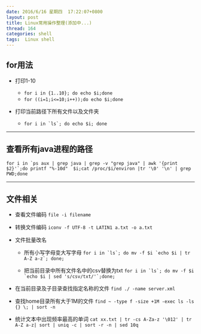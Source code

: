 ```yaml
---
date: 2016/6/16 星期四  17:22:07+0800
layout: post
title: Linux常用操作整理(添加中...)
thread: 164
categories: shell
tags:  Linux shell
---
```


for用法
------
- 打印1-10
	- `for i in {1..10}; do echo $i;done`
	- `for ((i=1;i<=10;i++));do echo $i;done`

- 打印当前路径下所有文件以及文件夹
	- ```for i in `ls`; do echo $i; done ```

---

查看所有java进程的路径
------

```
for i in `ps aux | grep java | grep -v "grep java" | awk '{print $2}'`;do printf "%-10d"  $i;cat /proc/$i/environ |tr '\0' '\n' | grep PWD;done
```

---

文件相关
------
- 查看文件编码
`file -i filename`

- 转换文件编码
`iconv -f UTF-8 -t LATIN1 a.txt -o a.txt`

- 文件批量改名
	- 所有小写字母变大写字母
	```for i in `ls`; do mv -f $i `echo $i | tr A-Z a-z`; done;```

	- 把当前目录中所有文件名中的csv替换为txt
	```for i in `ls`; do mv -f $i `echo $i | sed 's/csv/txt/'`;done;```

- 在当前目录及子目录查找指定名称的文件
`find ./ -name server.xml`

- 查找home目录所有大于1M的文件
`find ~ -type f -size +1M -exec ls -ls {} \; | sort -n`

- 统计文本中出现频率最高的单词
`cat xx.txt | tr -cs A-Za-z '\012' | tr A-Z a-z| sort | uniq -c | sort -r -n | sed 10q`

